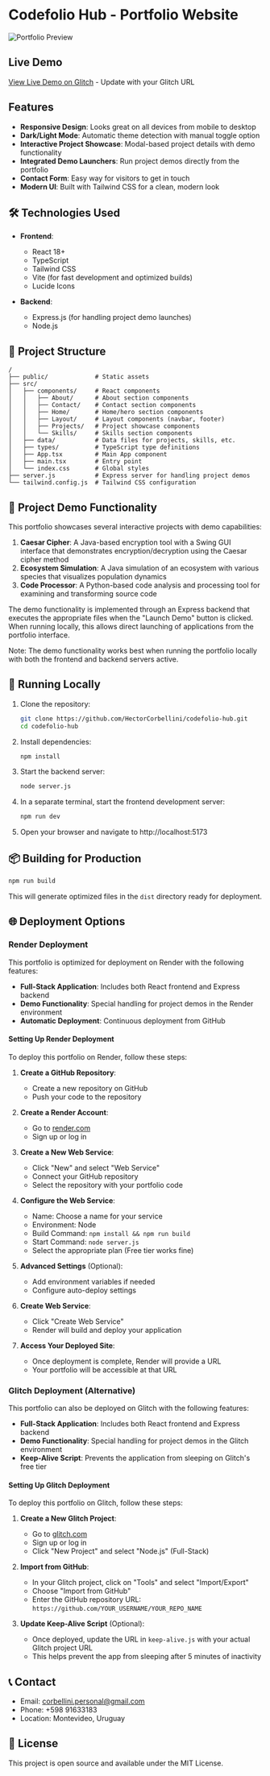 # Codefolio Hub - Portfolio Website

![Portfolio Preview](/files/portfolio-preview.png)

## Live Demo

[View Live Demo on Glitch](https://your-glitch-project.glitch.me/) - Update with your Glitch URL

## Features

- **Responsive Design**: Looks great on all devices from mobile to desktop
- **Dark/Light Mode**: Automatic theme detection with manual toggle option
- **Interactive Project Showcase**: Modal-based project details with demo functionality
- **Integrated Demo Launchers**: Run project demos directly from the portfolio
- **Contact Form**: Easy way for visitors to get in touch
- **Modern UI**: Built with Tailwind CSS for a clean, modern look

## 🛠️ Technologies Used

- **Frontend**:
  - React 18+
  - TypeScript
  - Tailwind CSS
  - Vite (for fast development and optimized builds)
  - Lucide Icons

- **Backend**:
  - Express.js (for handling project demo launches)
  - Node.js

## 📁 Project Structure

```
/
├── public/             # Static assets
├── src/
│   ├── components/     # React components
│   │   ├── About/      # About section components
│   │   ├── Contact/    # Contact section components
│   │   ├── Home/       # Home/hero section components
│   │   ├── Layout/     # Layout components (navbar, footer)
│   │   ├── Projects/   # Project showcase components
│   │   └── Skills/     # Skills section components
│   ├── data/           # Data files for projects, skills, etc.
│   ├── types/          # TypeScript type definitions
│   ├── App.tsx         # Main App component
│   ├── main.tsx        # Entry point
│   └── index.css       # Global styles
├── server.js           # Express server for handling project demos
└── tailwind.config.js  # Tailwind CSS configuration
```

## 🔧 Project Demo Functionality

This portfolio showcases several interactive projects with demo capabilities:

1. **Caesar Cipher**: A Java-based encryption tool with a Swing GUI interface that demonstrates encryption/decryption using the Caesar cipher method
2. **Ecosystem Simulation**: A Java simulation of an ecosystem with various species that visualizes population dynamics
3. **Code Processor**: A Python-based code analysis and processing tool for examining and transforming source code

The demo functionality is implemented through an Express backend that executes the appropriate files when the "Launch Demo" button is clicked. When running locally, this allows direct launching of applications from the portfolio interface.

Note: The demo functionality works best when running the portfolio locally with both the frontend and backend servers active.

## 🚀 Running Locally

1. Clone the repository:
   ```bash
   git clone https://github.com/HectorCorbellini/codefolio-hub.git
   cd codefolio-hub
   ```

2. Install dependencies:
   ```bash
   npm install
   ```

3. Start the backend server:
   ```bash
   node server.js
   ```

4. In a separate terminal, start the frontend development server:
   ```bash
   npm run dev
   ```

5. Open your browser and navigate to http://localhost:5173

## 📦 Building for Production

```bash
npm run build
```

This will generate optimized files in the `dist` directory ready for deployment.

## 🌐 Deployment Options

### Render Deployment

This portfolio is optimized for deployment on Render with the following features:

- **Full-Stack Application**: Includes both React frontend and Express backend
- **Demo Functionality**: Special handling for project demos in the Render environment
- **Automatic Deployment**: Continuous deployment from GitHub

#### Setting Up Render Deployment

To deploy this portfolio on Render, follow these steps:

1. **Create a GitHub Repository**:
   - Create a new repository on GitHub
   - Push your code to the repository

2. **Create a Render Account**:
   - Go to [render.com](https://render.com)
   - Sign up or log in

3. **Create a New Web Service**:
   - Click "New" and select "Web Service"
   - Connect your GitHub repository
   - Select the repository with your portfolio code

4. **Configure the Web Service**:
   - Name: Choose a name for your service
   - Environment: Node
   - Build Command: `npm install && npm run build`
   - Start Command: `node server.js`
   - Select the appropriate plan (Free tier works fine)

5. **Advanced Settings** (Optional):
   - Add environment variables if needed
   - Configure auto-deploy settings

6. **Create Web Service**:
   - Click "Create Web Service"
   - Render will build and deploy your application

7. **Access Your Deployed Site**:
   - Once deployment is complete, Render will provide a URL
   - Your portfolio will be accessible at that URL

### Glitch Deployment (Alternative)

This portfolio can also be deployed on Glitch with the following features:

- **Full-Stack Application**: Includes both React frontend and Express backend
- **Demo Functionality**: Special handling for project demos in the Glitch environment
- **Keep-Alive Script**: Prevents the application from sleeping on Glitch's free tier

#### Setting Up Glitch Deployment

To deploy this portfolio on Glitch, follow these steps:

1. **Create a New Glitch Project**:
   - Go to [glitch.com](https://glitch.com)
   - Sign up or log in
   - Click "New Project" and select "Node.js" (Full-Stack)

2. **Import from GitHub**:
   - In your Glitch project, click on "Tools" and select "Import/Export"
   - Choose "Import from GitHub"
   - Enter the GitHub repository URL: `https://github.com/YOUR_USERNAME/YOUR_REPO_NAME`

3. **Update Keep-Alive Script** (Optional):
   - Once deployed, update the URL in `keep-alive.js` with your actual Glitch project URL
   - This helps prevent the app from sleeping after 5 minutes of inactivity

## 📞 Contact

- Email: corbellini.personal@gmail.com
- Phone: +598 91633183
- Location: Montevideo, Uruguay

## 📄 License

This project is open source and available under the MIT License.
